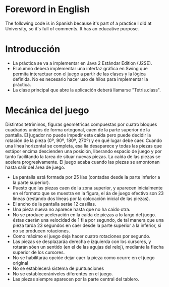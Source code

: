 # Foreword in English

The following code is in Spanish because it's part of a practice I did at University, so it's full of comments.
It has an educative purpose.

# Introducción

* La práctica se va a implementar en Java 2 Estándar Edition (J2SE).
* El alumno deberá implementar una interfaz gráfica en Swing que permita interactuar con el juego a partir de las clases y la lógica definida. No es necesario hacer  uso de hilos para implementar la práctica.
* La clase principal que abre la aplicación deberá llamarse "Tetris.class".

# Mecánica del juego

Distintos tetriminos, figuras geométricas compuestas por cuatro bloques cuadrados unidos de forma ortogonal, caen de la parte superior de la pantalla. El jugador no puede impedir esta caída pero puede decidir la rotación de la pieza (0º, 90º, 180º, 270º) y en qué lugar debe caer. Cuando una línea horizontal se completa, esa lía desaparece y todas las piezas que estápor encima descienden una posición, liberando espacio de juego y por tanto facilitando la tarea de situar nuevas piezas. La caída de las piezas se acelera progresivamente. El juego acaba cuando las piezas se amontonan hasta salir del área de juego.

* La pantalla está formada por 25 lías (contadas desde la parte inferior a la parte superior).
* Puesto que las piezas caen de la zona superior, y aparecen inicialmente en el formato que se muestra en la figura, el áa de juego efectivo son 23 líneas (restando dos líneas por la colocación inicial de las piezas).
* El ancho de la pantalla seráe 12 casillas.
* Una pieza nueva no aparece hasta que no ha caído otra.
* No se produce aceleración en la caída de piezas a lo largo del juego. éstas caerán una velocidad de 1 fila por segundo, de tal manera que una pieza tarda 23 segundos en caer desde la parte superior a la inferior, si no se producen rotaciones.
* Como máximo el juego deja hacer cuatro rotaciones por segundo.
* Las piezas se desplazaráa derecha e izquierda con los cursores, y rotarán sóen un sentido (en el de las agujas del reloj), mediante la flecha superior de los cursores.
* No se habilitaráa opcióe dejar caer la pieza como ocurre en el juego original
* No se establecerá sistema de puntuaciones
* No se establecerániveles diferentes en el juego.
* Las piezas siempre aparecen por la parte central del tablero.